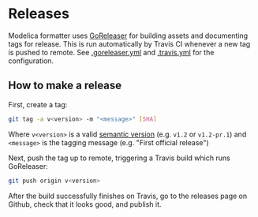 # Releases
Modelica formatter uses [GoReleaser](https://goreleaser.com/) for building assets and documenting tags for release. This is run automatically by Travis CI whenever a new tag is pushed to remote. See [.goreleaser.yml](/.goreleaser.yml) and [.travis.yml](/.travis.yml) for the configuration.

## How to make a release
First, create a tag:
```bash
git tag -a v<version> -m "<message>" [SHA]
```
Where `v<version>` is a valid [semantic version](https://semver.org/) (e.g. `v1.2` or `v1.2-pr.1`) and `<message>` is the tagging message (e.g. "First official release")

Next, push the tag up to remote, triggering a Travis build which runs GoReleaser:
```bash
git push origin v<version>
```

After the build successfully finishes on Travis, go to the releases page on Github, check that it looks good, and publish it.
